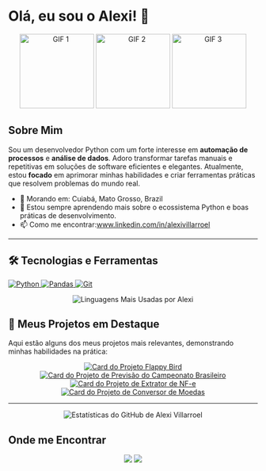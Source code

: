 # Olá, eu sou o Alexi! 👋
<p align="center">
  <img src="https://media2.giphy.com/media/qgQUggAC3Pfv687qPC/giphy.gif" width="150" alt="GIF 1">
  <img src="https://media3.giphy.com/media/KAq5w47R9rmTuvWOWa/giphy.gif" width="150" alt="GIF 2">
  <img src="https://media1.giphy.com/media/du3J3cXyzhj75IOgvA/giphy.gif" width="150" alt="GIF 3">
</p>

## Sobre Mim

Sou um desenvolvedor Python com um forte interesse em **automação de processos** e **análise de dados**. Adoro transformar tarefas manuais e repetitivas em soluções de software eficientes e elegantes. Atualmente, estou **focado** em aprimorar minhas habilidades e criar ferramentas práticas que resolvem problemas do mundo real.

- 📍 Morando em: Cuiabá, Mato Grosso, Brazil
- 🌱 Estou sempre aprendendo mais sobre o ecossistema Python e boas práticas de desenvolvimento.
- 📫 Como me encontrar:www.linkedin.com/in/alexivillarroel

---

## 🛠️ Tecnologias e Ferramentas

<p align="left">
  <a href="https://www.python.org" target="_blank"> 
    <img src="https://img.shields.io/badge/Python-3776AB?style=for-the-badge&logo=python&logoColor=white" alt="Python"/> 
  </a>
  <a href="https://pandas.pydata.org/" target="_blank"> 
    <img src="https://img.shields.io/badge/Pandas-150458?style=for-the-badge&logo=pandas&logoColor=white" alt="Pandas"/> 
  </a>
  <a href="https://git-scm.com/" target="_blank"> 
    <img src="https://img.shields.io/badge/GIT-E44C30?style=for-the-badge&logo=git&logoColor=white" alt="Git"/> 
  </a>
</p>
<p align="center">
  <img src="https://github-readme-stats.vercel.app/api/top-langs/?username=valexi25&layout=compact&theme=dracula&hide_border=true&locale=pt-br" alt="Linguagens Mais Usadas por Alexi" />
</p>

## 🚀 Meus Projetos em Destaque

Aqui estão alguns dos meus projetos mais relevantes, demonstrando minhas habilidades na prática:

<p align="center">
  <a href="https://github.com/valexi25/flappy-bird-clone-python">
    <img src="https://github-readme-stats.vercel.app/api/pin/?username=valexi25&repo=flappy-bird-clone-python&theme=dracula&hide_border=true&locale=pt-br&cache_seconds=1800" alt="Card do Projeto Flappy Bird"/>
  </a>
  <a href="https://github.com/valexi25/previsao-campeonato-brasileiro">
    <img src="https://github-readme-stats.vercel.app/api/pin/?username=valexi25&repo=previsao-campeonato-brasileiro&theme=dracula&hide_border=true&locale=pt-br&cache_seconds=1800" alt="Card do Projeto de Previsão do Campeonato Brasileiro"/>
  </a>
  <a href="https://github.com/valexi25/automacao-nfe-xml-para-excel">
    <img src="https://github-readme-stats.vercel.app/api/pin/?username=valexi25&repo=automacao-nfe-xml-para-excel&theme=dracula&hide_border=true&locale=pt-br&cache_seconds=1800" alt="Card do Projeto de Extrator de NF-e"/>
  </a>
  <a href="https://github.com/valexi25/conversor-de-moedas-gui">
    <img src="https://github-readme-stats.vercel.app/api/pin/?username=valexi25&repo=conversor-de-moedas-gui&theme=dracula&hide_border=true&locale=pt-br&cache_seconds=1800" alt="Card do Projeto de Conversor de Moedas"/>
  </a>
</p>

---

<p align="center">
  <img src="https://github-readme-stats.vercel.app/api?username=valexi25&show_icons=true&theme=dracula&hide_border=true&locale=pt-br" alt="Estatísticas do GitHub de Alexi Villarroel" />
</p>

## Onde me Encontrar

<p align="center">
  <a href="mailto:[villarroelalexi63@gmail.com]"><img src="https://img.shields.io/badge/Gmail-D14836?style=for-the-badge&logo=gmail&logoColor=white" /></a>
  <a href="[www.linkedin.com/in/alexivillarroel]"><img src="https://img.shields.io/badge/LinkedIn-0077B5?style=for-the-badge&logo=linkedin&logoColor=white" /></a>
</p>
